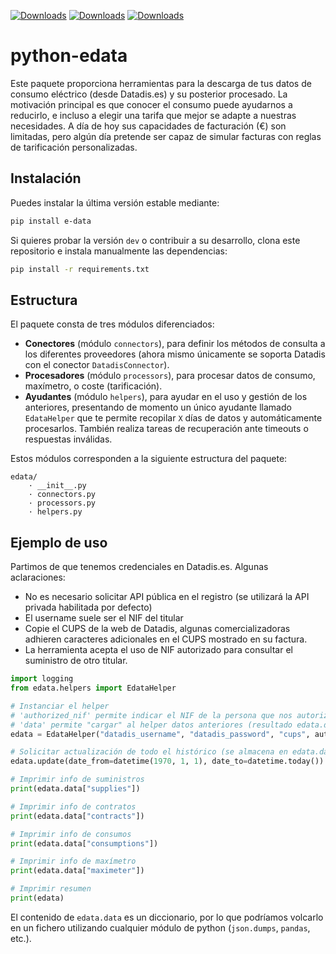 [![Downloads](https://pepy.tech/badge/e-data)](https://pepy.tech/project/e-data)
[![Downloads](https://pepy.tech/badge/e-data/month)](https://pepy.tech/project/e-data)
[![Downloads](https://pepy.tech/badge/e-data/week)](https://pepy.tech/project/e-data)

# python-edata

Este paquete proporciona herramientas para la descarga de tus datos de consumo eléctrico (desde Datadis.es) y su posterior procesado. La motivación principal es que conocer el consumo puede ayudarnos a reducirlo, e incluso a elegir una tarifa que mejor se adapte a nuestras necesidades. A día de hoy sus capacidades de facturación (€) son limitadas, pero algún día pretende ser capaz de simular facturas con reglas de tarificación personalizadas.

## Instalación

Puedes instalar la última versión estable mediante:

``` bash
pip install e-data
```

Si quieres probar la versión `dev` o contribuir a su desarrollo, clona este repositorio e instala manualmente las dependencias:

``` bash
pip install -r requirements.txt
```

## Estructura

El paquete consta de tres módulos diferenciados:

* **Conectores** (módulo `connectors`), para definir los métodos de consulta a los diferentes proveedores (ahora mismo únicamente se soporta Datadis con el conector `DatadisConnector`).
* **Procesadores** (módulo `processors`), para procesar datos de consumo, maxímetro, o coste (tarificación).
* **Ayudantes** (módulo `helpers`), para ayudar en el uso y gestión de los anteriores, presentando de momento un único ayudante llamado `EdataHelper` que te permite recopilar `X` días de datos y automáticamente procesarlos. También realiza tareas de recuperación ante timeouts o respuestas inválidas.

Estos módulos corresponden a la siguiente estructura del paquete:

```
edata/
    · __init__.py
    · connectors.py
    · processors.py
    · helpers.py
```

## Ejemplo de uso

Partimos de que tenemos credenciales en Datadis.es. Algunas aclaraciones:
* No es necesario solicitar API pública en el registro (se utilizará la API privada habilitada por defecto)
* El username suele ser el NIF del titular
* Copie el CUPS de la web de Datadis, algunas comercializadoras adhieren caracteres adicionales en el CUPS mostrado en su factura.
* La herramienta acepta el uso de NIF autorizado para consultar el suministro de otro titular.

``` python
import logging
from edata.helpers import EdataHelper

# Instanciar el helper
# 'authorized_nif' permite indicar el NIF de la persona que nos autoriza a consultar su CUPS.
# 'data' permite "cargar" al helper datos anteriores (resultado edata.data de una ejecución anterior), para evitar volver a consultar los mismos.
edata = EdataHelper("datadis_username", "datadis_password", "cups", authorized_nif=None, data=None, experimental=False, log_level=logging.INFO)

# Solicitar actualización de todo el histórico (se almacena en edata.data)
edata.update(date_from=datetime(1970, 1, 1), date_to=datetime.today())

# Imprimir info de suministros
print(edata.data["supplies"])

# Imprimir info de contratos
print(edata.data["contracts"])

# Imprimir info de consumos
print(edata.data["consumptions"])

# Imprimir info de maxímetro
print(edata.data["maximeter"])

# Imprimir resumen
print(edata)
```

El contenido de `edata.data` es un diccionario, por lo que podríamos volcarlo en un fichero utilizando cualquier módulo de python (`json.dumps`, `pandas`, etc.).